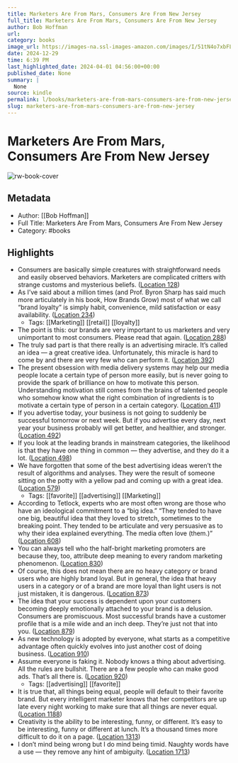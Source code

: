 ```yaml
---
title: Marketers Are From Mars, Consumers Are From New Jersey
full_title: Marketers Are From Mars, Consumers Are From New Jersey
author: Bob Hoffman
url: 
category: books
image_url: https://images-na.ssl-images-amazon.com/images/I/51tN4o7xbFL._SL200_.jpg
date: 2024-12-29
time: 6:39 PM
last_highlighted_date: 2024-04-01 04:56:00+00:00
published_date: None
summary: |
  None
source: kindle
permalink: l/books/marketers-are-from-mars-consumers-are-from-new-jersey
slug: marketers-are-from-mars-consumers-are-from-new-jersey
---
```

# Marketers Are From Mars, Consumers Are From New Jersey

![rw-book-cover](https://images-na.ssl-images-amazon.com/images/I/51tN4o7xbFL._SL200_.jpg)

## Metadata
- Author: [[Bob Hoffman]]
- Full Title: Marketers Are From Mars, Consumers Are From New Jersey
- Category: #books

## Highlights
- Consumers are basically simple creatures with straightforward needs and easily observed behaviors. Marketers are complicated critters with strange customs and mysterious beliefs. ([Location 128](https://readwise.io/to_kindle?action=open&asin=B00XJPSK6Y&location=128))
- As I’ve said about a million times (and Prof. Byron Sharp has said much more articulately in his book, How Brands Grow) most of what we call “brand loyalty” is simply habit, convenience, mild satisfaction or easy availability. ([Location 234](https://readwise.io/to_kindle?action=open&asin=B00XJPSK6Y&location=234))
    - Tags: [[Marketing]] [[retail]] [[loyalty]] 
- The point is this: our brands are very important to us marketers and very unimportant to most consumers. Please read that again. ([Location 288](https://readwise.io/to_kindle?action=open&asin=B00XJPSK6Y&location=288))
- The truly sad part is that there really is an advertising miracle. It’s called an idea — a great creative idea. Unfortunately, this miracle is hard to come by and there are very few who can perform it. ([Location 392](https://readwise.io/to_kindle?action=open&asin=B00XJPSK6Y&location=392))
- The present obsession with media delivery systems may help our media people locate a certain type of person more easily, but is never going to provide the spark of brilliance on how to motivate this person. Understanding motivation still comes from the brains of talented people who somehow know what the right combination of ingredients is to motivate a certain type of person in a certain category. ([Location 411](https://readwise.io/to_kindle?action=open&asin=B00XJPSK6Y&location=411))
- If you advertise today, your business is not going to suddenly be successful tomorrow or next week. But if you advertise every day, next year your business probably will get better, and healthier, and stronger. ([Location 492](https://readwise.io/to_kindle?action=open&asin=B00XJPSK6Y&location=492))
- If you look at the leading brands in mainstream categories, the likelihood is that they have one thing in common — they advertise, and they do it a lot. ([Location 498](https://readwise.io/to_kindle?action=open&asin=B00XJPSK6Y&location=498))
- We have forgotten that some of the best advertising ideas weren’t the result of algorithms and analyses. They were the result of someone sitting on the potty with a yellow pad and coming up with a great idea. ([Location 579](https://readwise.io/to_kindle?action=open&asin=B00XJPSK6Y&location=579))
    - Tags: [[favorite]] [[advertising]] [[Marketing]] 
- According to Tetlock, experts who are most often wrong are those who have an ideological commitment to a “big idea.” “They tended to have one big, beautiful idea that they loved to stretch, sometimes to the breaking point. They tended to be articulate and very persuasive as to why their idea explained everything. The media often love (them.)” ([Location 608](https://readwise.io/to_kindle?action=open&asin=B00XJPSK6Y&location=608))
- You can always tell who the half-bright marketing promoters are because they, too, attribute deep meaning to every random marketing phenomenon. ([Location 830](https://readwise.io/to_kindle?action=open&asin=B00XJPSK6Y&location=830))
- Of course, this does not mean there are no heavy category or brand users who are highly brand loyal. But in general, the idea that heavy users in a category or of a brand are more loyal than light users is not just mistaken, it is dangerous. ([Location 873](https://readwise.io/to_kindle?action=open&asin=B00XJPSK6Y&location=873))
- The idea that your success is dependent upon your customers becoming deeply emotionally attached to your brand is a delusion. Consumers are promiscuous. Most successful brands have a customer profile that is a mile wide and an inch deep. They’re just not that into you. ([Location 879](https://readwise.io/to_kindle?action=open&asin=B00XJPSK6Y&location=879))
- As new technology is adopted by everyone, what starts as a competitive advantage often quickly evolves into just another cost of doing business. ([Location 910](https://readwise.io/to_kindle?action=open&asin=B00XJPSK6Y&location=910))
- Assume everyone is faking it. Nobody knows a thing about advertising. All the rules are bullshit. There are a few people who can make good ads. That’s all there is. ([Location 920](https://readwise.io/to_kindle?action=open&asin=B00XJPSK6Y&location=920))
    - Tags: [[advertising]] [[favorite]] 
- It is true that, all things being equal, people will default to their favorite brand. But every intelligent marketer knows that her competitors are up late every night working to make sure that all things are never equal. ([Location 1188](https://readwise.io/to_kindle?action=open&asin=B00XJPSK6Y&location=1188))
- Creativity is the ability to be interesting, funny, or different. It’s easy to be interesting, funny or different at lunch. It’s a thousand times more difficult to do it on a page. ([Location 1313](https://readwise.io/to_kindle?action=open&asin=B00XJPSK6Y&location=1313))
- I don’t mind being wrong but I do mind being timid. Naughty words have a use — they remove any hint of ambiguity. ([Location 1713](https://readwise.io/to_kindle?action=open&asin=B00XJPSK6Y&location=1713))


